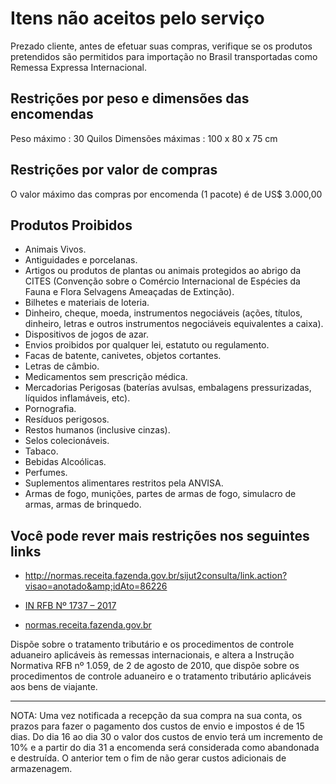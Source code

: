 # Itens não aceitos pelo serviço

Prezado cliente, antes de efetuar suas compras, verifique se os produtos
pretendidos são permitidos para importação no Brasil transportadas como
Remessa Expressa Internacional.

## Restrições por peso e dimensões das encomendas

Peso máximo : 30 Quilos
Dimensões máximas : 100 x 80 x 75 cm

## Restrições por valor de compras

O valor máximo das compras por encomenda (1 pacote) é de US$ 3.000,00

## Produtos Proibidos

- Animais Vivos.
- Antiguidades e porcelanas.
- Artigos ou produtos de plantas ou animais protegidos ao abrigo da CITES (Convenção sobre o Comércio Internacional de Espécies da Fauna e Flora Selvagens Ameaçadas de Extinção).
- Bilhetes e materiais de loteria.
- Dinheiro, cheque, moeda, instrumentos negociáveis (ações, títulos, dinheiro, letras e outros instrumentos negociáveis equivalentes a caixa).
- Dispositivos de jogos de azar.
- Envios proibidos por qualquer lei, estatuto ou regulamento.
- Facas de batente, canivetes, objetos cortantes.
- Letras de câmbio.
- Medicamentos sem prescrição médica.
- Mercadorias Perigosas (baterías avulsas, embalagens pressurizadas, líquidos inflamáveis, etc).
- Pornografia.
- Resíduos perigosos.
- Restos humanos (inclusive cinzas).
- Selos colecionáveis.
- Tabaco.
- Bebidas Alcoólicas.
- Perfumes.
- Suplementos alimentares restritos pela ANVISA.
- Armas de fogo, munições, partes de armas de fogo, simulacro de armas, armas de brinquedo.

## Você pode rever mais restrições nos seguintes links

- <http://normas.receita.fazenda.gov.br/sijut2consulta/link.action?visao=anotado&amp;idAto=86226>

- [IN RFB Nº 1737 – 2017](http://normas.receita.fazenda.gov.br/sijut2consulta/link.action?visao=anotado&amp;idAto=86226)

- [normas.receita.fazenda.gov.br](http://normas.receita.fazenda.gov.br/)

Dispõe sobre o tratamento tributário e os procedimentos de controle
aduaneiro aplicáveis às remessas internacionais, e altera a Instrução
Normativa RFB nº 1.059, de 2 de agosto de 2010, que dispõe sobre os
procedimentos de controle aduaneiro e o tratamento tributário aplicáveis aos
bens de viajante.

----

NOTA: Uma vez notificada a recepção da sua compra na sua conta, os
prazos para fazer o pagamento dos custos de envio e impostos é de 15 dias.
Do dia 16 ao dia 30 o valor dos custos de envio terá um incremento de 10% e
a partir do dia 31 a encomenda será considerada como abandonada e destruída.
O anterior tem o fim de não gerar custos adicionais de armazenagem.
